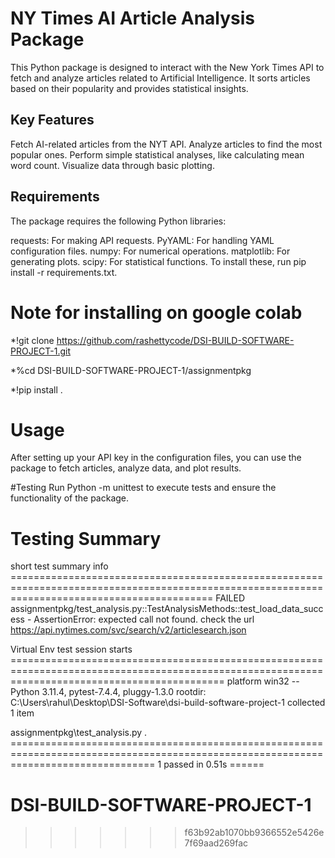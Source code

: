 

# NY Times AI Article Analysis Package


This Python package is designed to interact with the New York Times API to fetch and analyze articles related to Artificial Intelligence. It sorts articles based on their popularity and provides statistical insights.

## Key Features
Fetch AI-related articles from the NYT API.
Analyze articles to find the most popular ones.
Perform simple statistical analyses, like calculating mean word count.
Visualize data through basic plotting.

## Requirements
The package requires the following Python libraries:

requests: For making API requests.
PyYAML: For handling YAML configuration files.
numpy: For numerical operations.
matplotlib: For generating plots.
scipy: For statistical functions.
To install these, run pip install -r requirements.txt.

# Note for installing on google colab
*!git clone https://github.com/rashettycode/DSI-BUILD-SOFTWARE-PROJECT-1.git

*%cd DSI-BUILD-SOFTWARE-PROJECT-1/assignmentpkg

*!pip install .

# Usage
After setting up your API key in the configuration files, you can use the package to fetch articles, analyze data, and plot results.

#Testing
Run Python -m unittest to execute tests and ensure the functionality of the package.

# Testing Summary

short test summary info =============================================================================================================================================== 
FAILED assignmentpkg/test_analysis.py::TestAnalysisMethods::test_load_data_success - AssertionError: expected call not found. check the url https://api.nytimes.com/svc/search/v2/articlesearch.json

Virtual Env
test session starts =================================================================================================================================================
platform win32 -- Python 3.11.4, pytest-7.4.4, pluggy-1.3.0
rootdir: C:\Users\rahul\Desktop\DSI-Software\dsi-build-software-project-1
collected 1 item

assignmentpkg\test_analysis.py .                                                                                                                                                                                                                                                       
===================================================================================================================================== 1 passed in 0.51s ======
# DSI-BUILD-SOFTWARE-PROJECT-1
>>>>>>> f63b92ab1070bb9366552e5426e7f69aad269fac
